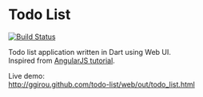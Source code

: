 Todo List
=========
[![Build Status](https://drone.io/github.com/ggirou/todo-list/status.png)](https://drone.io/github.com/ggirou/todo-list/latest)

Todo list application written in Dart using Web UI.  
Inspired from [AngularJS tutorial](http://angularjs.org/#add-some-control).

Live demo:  
http://ggirou.github.com/todo-list/web/out/todo_list.html
